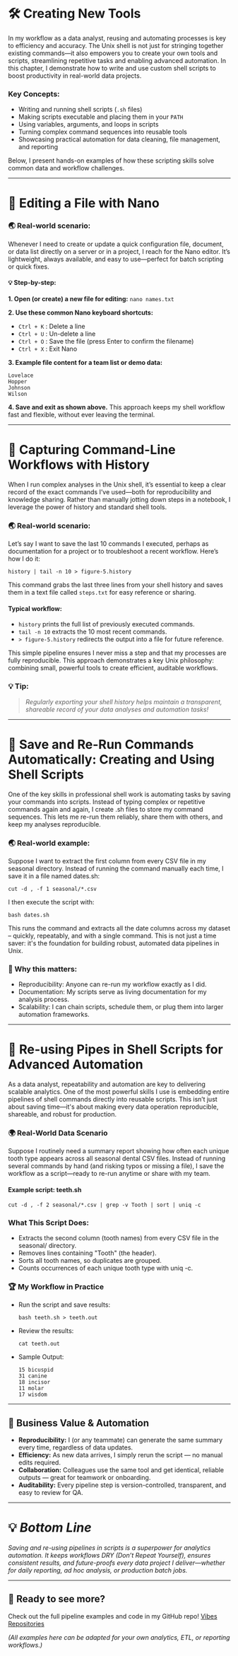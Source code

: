 # 🛠️ Creating New Tools
In my workflow as a data analyst, reusing and automating processes is key to efficiency and accuracy. The Unix shell is not just for stringing together existing commands—it also empowers you to create your own tools and scripts, streamlining repetitive tasks and enabling advanced automation. In this chapter, I demonstrate how to write and use custom shell scripts to boost productivity in real-world data projects.

### **Key Concepts:**
* Writing and running shell scripts (```.sh``` files)
* Making scripts executable and placing them in your ```PATH```
* Using variables, arguments, and loops in scripts
* Turning complex command sequences into reusable tools
* Showcasing practical automation for data cleaning, file management, and reporting

Below, I present hands-on examples of how these scripting skills solve common data and workflow challenges.

---

# 📝 Editing a File with Nano 

### 🌏 Real-world scenario:
Whenever I need to create or update a quick configuration file, document, or data list directly on a server or in a project, I reach for the Nano editor. It’s lightweight, always available, and easy to use—perfect for batch scripting or quick fixes.

#### 💡 Step-by-step:

**1. Open (or create) a new file for editing:**
   ```nano names.txt```

**2. Use these common Nano keyboard shortcuts:**

   * ```Ctrl + K``` : Delete a line
   * ```Ctrl + U``` : Un-delete a line
   * ```Ctrl + O``` : Save the file (press Enter to confirm the filename)
   * ```Ctrl + X``` : Exit Nano

**3. Example file content for a team list or demo data:**
```
Lovelace
Hopper
Johnson
Wilson
```

**4. Save and exit as shown above.**
This approach keeps my shell workflow fast and flexible, without ever leaving the terminal.

---

# 📝 Capturing Command-Line Workflows with History
When I run complex analyses in the Unix shell, it’s essential to keep a clear record of the exact commands I’ve used—both for reproducibility and knowledge sharing. Rather than manually jotting down steps in a notebook, I leverage the power of history and standard shell tools.

### 🌏 Real-world scenario:
Let’s say I want to save the last 10 commands I executed, perhaps as documentation for a project or to troubleshoot a recent workflow. Here’s how I do it:

```history | tail -n 10 > figure-5.history```

This command grabs the last three lines from your shell history and saves them in a text file called ```steps.txt``` for easy reference or sharing.

#### Typical workflow:
* ```history``` prints the full list of previously executed commands.
* ```tail -n 10``` extracts the 10 most recent commands.
* ```> figure-5.history``` redirects the output into a file for future reference.

This simple pipeline ensures I never miss a step and that my processes are fully reproducible. This approach demonstrates a key Unix philosophy: combining small, powerful tools to create efficient, auditable workflows.

### 💡 Tip: 
> *Regularly exporting your shell history helps maintain a transparent, shareable record of your data analyses and automation tasks!*

---

# 🚀 Save and Re-Run Commands Automatically: Creating and Using Shell Scripts
One of the key skills in professional shell work is automating tasks by saving your commands into scripts. Instead of typing complex or repetitive commands again and again, I create .sh files to store my command sequences. This lets me re-run them reliably, share them with others, and keep my analyses reproducible.

### 🌏 Real-world example:
Suppose I want to extract the first column from every CSV file in my seasonal directory. Instead of running the command manually each time, I save it in a file named dates.sh:

```cut -d , -f 1 seasonal/*.csv```

I then execute the script with:

```bash dates.sh```

This runs the command and extracts all the date columns across my dataset – quickly, repeatably, and with a single command. This is not just a time saver: it's the foundation for building robust, automated data pipelines in Unix.

### 🎯 Why this matters:
* Reproducibility: Anyone can re-run my workflow exactly as I did.
* Documentation: My scripts serve as living documentation for my analysis process.
* Scalability: I can chain scripts, schedule them, or plug them into larger automation frameworks.

---

# 🔁 Re-using Pipes in Shell Scripts for Advanced Automation
As a data analyst, repeatability and automation are key to delivering scalable analytics. One of the most powerful skills I use is embedding entire pipelines of shell commands directly into reusable scripts. This isn’t just about saving time—it's about making every data operation reproducible, shareable, and robust for production.

### 🌍 Real-World Data Scenario
Suppose I routinely need a summary report showing how often each unique tooth type appears across all seasonal dental CSV files. Instead of running several commands by hand (and risking typos or missing a file), I save the workflow as a script—ready to re-run anytime or share with my team.

#### Example script: teeth.sh

```cut -d , -f 2 seasonal/*.csv | grep -v Tooth | sort | uniq -c```


### What This Script Does:
* Extracts the second column (tooth names) from every CSV file in the seasonal/ directory.
* Removes lines containing "Tooth" (the header).
* Sorts all tooth names, so duplicates are grouped.
* Counts occurrences of each unique tooth type with uniq -c.

### 🏆 My Workflow in Practice
* Run the script and save results:

  ```bash teeth.sh > teeth.out```
  
* Review the results:

  ```cat teeth.out```

* Sample Output:

  ```
  15 bicuspid
  31 canine
  18 incisor
  11 molar
  17 wisdom
   ```
---

## 🎯 Business Value & Automation
* **Reproducibility:** I (or any teammate) can generate the same summary every time, regardless of data updates.
* **Efficiency:** As new data arrives, I simply rerun the script — no manual edits required.
* **Collaboration:** Colleagues use the same tool and get identical, reliable outputs — great for teamwork or onboarding.
* **Auditability:** Every pipeline step is version-controlled, transparent, and easy to review for QA.

---

# 💡 *Bottom Line*
*Saving and re-using pipelines in scripts is a superpower for analytics automation.
It keeps workflows DRY (Don’t Repeat Yourself), ensures consistent results, and future-proofs every data project I deliver—whether for daily reporting, ad hoc analysis, or production batch jobs.*

---

## 🚀 Ready to see more? 

Check out the full pipeline examples and code in my GitHub repo! [Vibes Repositories](https://github.com/VibeHarboe?tab=repositories)

*(All examples here can be adapted for your own analytics, ETL, or reporting workflows.)*



